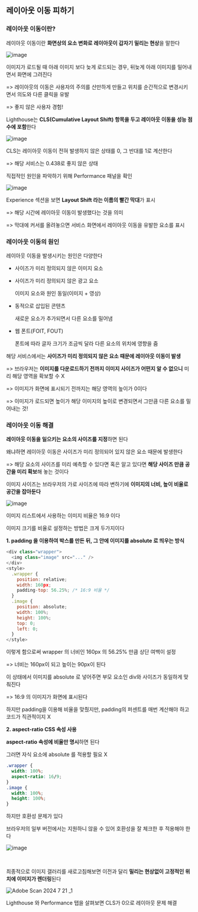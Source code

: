 ## 레이아웃 이동 피하기

### 레이아웃 이동이란?

레이아웃 이동이란 **화면상의 요소 변화로 레이아웃이 갑자기 밀리는 현상**을 말한다

![image](https://github.com/user-attachments/assets/25f2cbb4-5b33-4322-be62-9a3c6aa20eda)

이미지가 로드될 때 아래 이미지 보다 늦게 로드되는 경우, 뒤늦게 아래 이미지를 밀어내면서 화면에 그려진다

=> 레이아웃의 이동은 사용자의 주의를 산만하게 만들고 위치를 순간적으로 변경시키면서 의도와 다른 클릭을 유발

=> 좋지 않은 사용자 경험!

Lighthouse는 **CLS(Cumulative Layout Shift) 항목을 두고 레이아웃 이동을 성능 점수에 포함**한다

![image](https://github.com/user-attachments/assets/7cf8cd2c-ba69-4abf-ae4c-6f34168768a2)

CLS는 레이아웃 이동이 전혀 발생하지 않은 상태를 0, 그 반대를 1로 계산한다

=> 해당 서비스는 0.438로 좋지 않은 상태

직접적인 원인을 파악하기 위해 Performance 패널을 확인

![image](https://github.com/user-attachments/assets/184e3325-b556-40ac-aa3f-9efe891566e6)

Experience 섹션을 보면 **Layout Shift 라는 이름의 빨간 막대**가 표시

=> 해당 시간에 레이아웃 이동이 발생했다는 것을 의미

=> 막대에 커서를 올려놓으면 서비스 화면에서 레이아웃 이동을 유발한 요소를 표시

### 레이아웃 이동의 원인

레이아웃 이동을 발생시키는 원인은 다양한다

- 사이즈가 미리 정의되지 않은 이미지 요소
- 사이즈가 미리 정의되지 않은 광고 요소

  이미지 요소와 원인 동일(이미지 + 영상)

- 동적으로 삽입된 콘텐츠

  새로운 요소가 추가되면서 다른 요소를 밀어냄

- 웹 폰트(FOIT, FOUT)

  폰트에 따라 글자 크기가 조금씩 달라 다른 요소의 위치에 영향을 줌

해당 서비스에서는 **사이즈가 미리 정의되지 않은 요소 때문에 레이아웃 이동이 발생**

=> 브라우저는 **이미지를 다운로드하기 전까지 이미지 사이즈가 어떤지 알 수 없으니** 미리 해당 영역을 확보할 수 X

=> 이미지가 화면에 표시되기 전까지는 해당 영역의 높이가 0이다

=> 이미지가 로드되면 높이가 해당 이미지의 높이로 변경되면서 그만큼 다른 요소를 밀어내는 것!

### 레이아웃 이동 해결

**레이아웃 이동을 일으키는 요소의 사이즈를 지정**하면 된다

왜냐하면 레이아웃 이동은 사이즈가 미리 정의되어 있지 않은 요소 때문에 발생한다

=> 해당 요소의 사이즈를 미리 예측할 수 있다면 혹은 알고 있다면 **해당 사이즈 만큼 공간을 미리 확보**해 놓는 것이다

이미지 사이즈는 브라우저의 가로 사이즈에 따라 변하기에 **이미지의 너비, 높이 비율로 공간을 잡아둔다**

![image](https://github.com/user-attachments/assets/5d215514-3d7d-46d4-b193-1e4c5120b7c4)

이미지 리스트에서 사용하는 이미지 비율은 16:9 이다

이미지 크기를 비율로 설정하는 방법은 크게 두가지이다

**1. padding 을 이용하여 박스를 만든 뒤, 그 안에 이미지를 absolute 로 띄우는 방식**

```javascript
<div class="wrapper">
  <img class="image" src="..." />
</div>
<style>
  .wrapper {
    position: relative;
    width: 160px;
    padding-top: 56.25%; /* 16:9 비율 */
  }
  .image {
    position: absolute;
    width: 100%;
    height: 100%;
    top: 0;
    left: 0;
  }
</style>
```

이렇게 함으로써 wrapper 의 너비인 160px 의 56.25% 만큼 상단 여백이 설정

=> 너비는 160px이 되고 높이는 90px이 된다

이 상태에서 이미지를 absolute 로 넣어주면 부모 요소인 div와 사이즈가 동일하게 맞춰진다

=> 16:9 의 이미지가 화면에 표시된다

하지만 padding을 이용해 비율을 맞췄지만, padding의 퍼센트를 매번 계산해야 하고 코드가 직관적이지 X

**2. aspect-ratio CSS 속성 사용**

**aspect-ratio 속성에 비율만 명시**하면 된다

그러면 자식 요소에 absolute 를 적용할 필요 X

```css
.wrapper {
  width: 100%;
  aspect-ratio: 16/9;
}
.image {
  width: 100%;
  height: 100%;
}
```

하지만 호환성 문제가 있다

브라우저의 일부 버전에서는 지원하니 않을 수 있어 호환성을 잘 체크한 후 적용해야 한다

![image](https://github.com/user-attachments/assets/874250e9-1b3a-4286-b0b5-3e6d99bb5b6f)

<br />

최종적으로 이미지 갤러리를 새로고침해보면 이전과 달리 **밀리는 현상없이 고정적인 위치에 이미지가 렌더링**된다

![Adobe Scan 2024  7  21 _1](https://github.com/user-attachments/assets/1875b75e-4813-4dd0-b285-e009bb0f0fa2)

Lighthouse 와 Performance 탭을 살펴보면 CLS가 0으로 레이아웃 문제 해결

